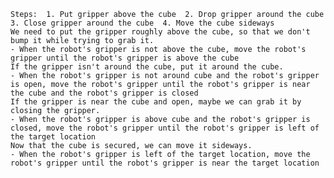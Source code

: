 
    Steps:  1. Put gripper above the cube  2. Drop gripper around the cube  3. Close gripper around the cube  4. Move the cube sideways
    We need to put the gripper roughly above the cube, so that we don't bump it while trying to grab it.
    - When the robot's gripper is not above the cube, move the robot's gripper until the robot's gripper is above the cube
    If the gripper isn't around the cube, put it around the cube.
    - When the robot's gripper is not around cube and the robot's gripper is open, move the robot's gripper until the robot's gripper is near the cube and the robot's gripper is closed
    If the gripper is near the cube and open, maybe we can grab it by closing the gripper.
    - When the robot's gripper is above cube and the robot's gripper is closed, move the robot's gripper until the robot's gripper is left of the target location
    Now that the cube is secured, we can move it sideways.
    - When the robot's gripper is left of the target location, move the robot's gripper until the robot's gripper is near the target location